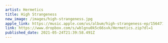 ```yaml
---
artist: Hermetics
title: High Strangeness
new_image: /images/high-strangeness.jpg
apple_link: https://music.apple.com/us/album/high-strangeness-ep/1564717526
link: https://www.dropbox.com/s/wblgnu0k5c66svk/Hermetics.zip?dl=1
published_date: 2021-05-24T21:39:58.491Z
---
```

